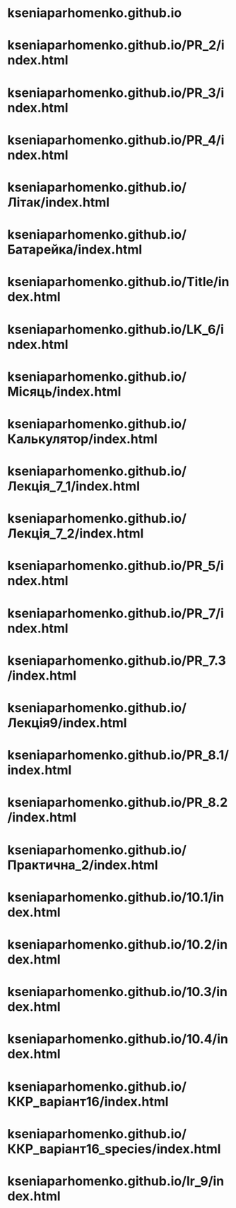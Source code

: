 # kseniaparhomenko.github.io
# kseniaparhomenko.github.io/PR_2/index.html
# kseniaparhomenko.github.io/PR_3/index.html
# kseniaparhomenko.github.io/PR_4/index.html
# kseniaparhomenko.github.io/Літак/index.html
# kseniaparhomenko.github.io/Батарейка/index.html
# kseniaparhomenko.github.io/Title/index.html
# kseniaparhomenko.github.io/LK_6/index.html
# kseniaparhomenko.github.io/Місяць/index.html
# kseniaparhomenko.github.io/Калькулятор/index.html
# kseniaparhomenko.github.io/Лекція_7_1/index.html
# kseniaparhomenko.github.io/Лекція_7_2/index.html
# kseniaparhomenko.github.io/PR_5/index.html
# kseniaparhomenko.github.io/PR_7/index.html
# kseniaparhomenko.github.io/PR_7.3/index.html
# kseniaparhomenko.github.io/Лекція9/index.html
# kseniaparhomenko.github.io/PR_8.1/index.html
# kseniaparhomenko.github.io/PR_8.2/index.html
# kseniaparhomenko.github.io/Практична_2/index.html
# kseniaparhomenko.github.io/10.1/index.html
# kseniaparhomenko.github.io/10.2/index.html
# kseniaparhomenko.github.io/10.3/index.html
# kseniaparhomenko.github.io/10.4/index.html
# kseniaparhomenko.github.io/ККР_варіант16/index.html
# kseniaparhomenko.github.io/ККР_варіант16_species/index.html
# kseniaparhomenko.github.io/lr_9/index.html
